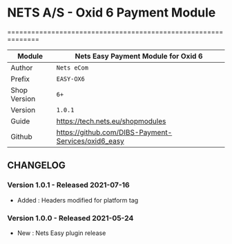 # NETS A/S - Oxid 6 Payment Module
==============================================================

|Module       | Nets Easy Payment Module for Oxid 6
|-------------|-----------------------------------------------
|Author       | `Nets eCom`
|Prefix       | `EASY-OX6`
|Shop Version | `6+`
|Version      | `1.0.1`
|Guide        | https://tech.nets.eu/shopmodules
|Github       | https://github.com/DIBS-Payment-Services/oxid6_easy

## CHANGELOG

### Version 1.0.1 - Released 2021-07-16
* Added : Headers modified for platform tag

### Version 1.0.0 - Released 2021-05-24
* New : Nets Easy plugin release
